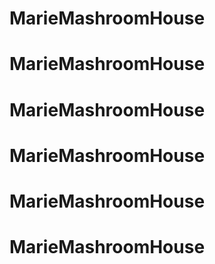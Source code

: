 # MarieMashroomHouse
# MarieMashroomHouse
# MarieMashroomHouse
# MarieMashroomHouse
# MarieMashroomHouse
# MarieMashroomHouse
